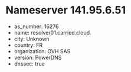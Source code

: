 # Nameserver 141.95.6.51

* as_number: 16276
* name: resolver01.carried.cloud.
* city: Unknown
* country: FR
* organization: OVH SAS
* version: PowerDNS
* dnssec: true
